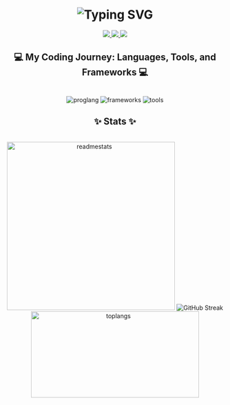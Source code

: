 <h1 align="center">
    <img src="https://readme-typing-svg.demolab.com?font=Space+Mono&size=25&pause=1000&color=EABEC3&width=435&lines=Hi+there%2C+I'm+Gab!+%F0%9F%91%A9%F0%9F%8F%BB%E2%80%8D%F0%9F%92%BB" alt="Typing SVG" />
</h1>
<div align="center"> 
  <a href="mailto:geybtongol@gmail.com">
    <img src="https://img.shields.io/badge/Gmail-333333?style=for-the-badge&logo=gmail&logoColor=red" />
  </a>
  <a href="https://www.linkedin.com/in/gabtongol/" target="_blank">
    <img src="https://img.shields.io/badge/LinkedIn-0077B5?style=for-the-badge&logo=linkedin&logoColor=white" target="_blank" />
  </a>
  <a href="" target="_blank">
     <img src="https://img.shields.io/badge/Portfolio-FF5722?style=for-the-badge&logo=todoist&logoColor=white" target="_blank" /> 
  </a>
</div>

<h2 align="center">💻 My Coding Journey: Languages, Tools, and Frameworks 💻 </h2>
<br>
<div align="center">
    <img src="https://skillicons.dev/icons?i=c,java,javascript,python,mysql,html,css" alt="proglang"/>
    <img src="https://skillicons.dev/icons?i=react,tailwind,django,mysql,mongodb,postgresql,nodejs,express," alt="frameworks"/>
    <img src="https://skillicons.dev/icons?i=git,github,vscode,postman,figma" alt="tools"/>
</div>

<h2 align="center">✨ Stats ✨</h2>
<br>
<div align="center">
    <img width=390 src="https://github-readme-stats.vercel.app/api?username=gabvint&show_icons=true&theme=bear" alt="readmestats">
    <img src="https://streak-stats.demolab.com?user=gabvint&theme=bear&date_format=M%20j%5B%2C%20Y%5D&exclude_days=Sun&card_width=390" alt="GitHub Streak" />
    <img width=390 height=200 src="https://github-readme-stats.vercel.app/api/top-langs/?username=gabvint&layout=compact&theme=bear" alt="toplangs">
</div>

